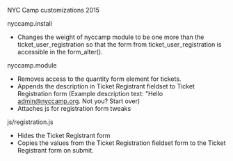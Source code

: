 NYC Camp customizations 2015

nyccamp.install
- Changes the weight of nyccamp module to be one more than the ticket_user_registration so that the form from ticket_user_registration is accessible in the form_alter().

nyccamp.module
- Removes access to the quantity form element for tickets.
- Appends the description in Ticket Registrant fieldset to Ticket Registration form (Example description text: "Hello admin@nyccamp.org. Not you? Start over) 
- Attaches js for registration form tweaks

js/registration.js
- Hides the Ticket Registrant form
- Copies the values from the Ticket Registration fieldset form to the Ticket Registrant form on submit.